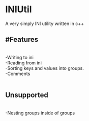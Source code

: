 # INIUtil
A very simply INI utility written in c++

<h2>#Features</h2></br>
-Writing to ini</br>
-Reading from ini</br>
-Sorting keys and values into groups.</br>
-Comments</br></br>

<h2>Unsupported</h2></br>
-Nesting groups inside of groups</br>
